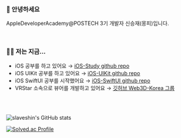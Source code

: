 ### 👋 안녕하세요

AppleDeveloperAcademy@POSTECH 3기 개발자 신승재(몽피)입니다.


<br/>

### 🧑‍💻 저는 지금...

- iOS 공부를 하고 있어요 → [iOS-Study github repo](https://github.com/slaveshin/iOS-Study)
- iOS UIKit 공부를 하고 있어요 → [iOS-UIKit github repo](https://github.com/slaveshin/iOS-UIKit)
- iOS SwiftUI 공부를 시작했어요 → [iOS-SwiftUI github repo](https://github.com/slaveshin/iOS-SwiftUI)
- VRStar 소속으로 뷰어를 개발하고 있어요 → [깃허브 Web3D-Korea 그룹](https://github.com/Web3D-Korea)
<br/>
<br/>

![slaveshin's GitHub stats](https://github-readme-stats.vercel.app/api?username=Monfi98&theme=radical&show_icons=true)

[![Solved.ac Profile](http://mazassumnida.wtf/api/v2/generate_badge?boj=mok05247)](https://solved.ac/mok05247/)

<!--
**slaveshin/slaveshin** is a ✨ _special_ ✨ repository because its `README.md` (this file) appears on your GitHub profile.

Here are some ideas to get you started:

- 🔭 I’m currently working on ...
- 🌱 I’m currently learning ...
- 👯 I’m looking to collaborate on ...
- 🤔 I’m looking for help with ...
- 💬 Ask me about ...
- 📫 How to reach me: ...
- 😄 Pronouns: ...
- ⚡ Fun fact: ...
-->
